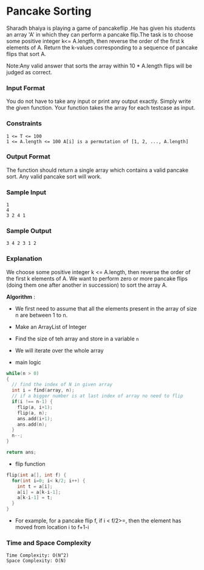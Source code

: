 # Pancake Sorting

Sharadh bhaiya is playing a game of pancakeflip .He has given his students an array 'A' in which they can perform a pancake flip.The task is to choose some positive integer k<= A.length, then reverse the order of the first k elements of A. Return the k-values corresponding to a sequence of pancake flips that sort A.

Note:Any valid answer that sorts the array within 10 \* A.length flips will be judged as correct.

### Input Format

You do not have to take any input or print any output exactly. Simply write the given function. Your function takes the array for each testcase as input.

### Constraints

```
1 <= T <= 100
1 <= A.length <= 100 A[i] is a permutation of [1, 2, ..., A.length]
```

### Output Format

The function should return a single array which contains a valid pancake sort. Any valid pancake sort will work.

### Sample Input

```
1
4
3 2 4 1
```

### Sample Output

```
3 4 2 3 1 2
```

### Explanation

We choose some positive integer k <= A.length, then reverse the order of the first k elements of A. We want to perform zero or more pancake flips (doing them one after another in succession)
to sort the array A.

**Algorithm** :

- We first need to assume that all the elements present in the array of size n are between 1 to n.

- Make an ArrayList of Integer

- Find the size of teh array and store in a variable `n`

- We will iterate over the whole array

- main logic

```cpp
while(n > 0)
{
  // find the index of N in given array
  int i = find(array, n);
  // if a bigger number is at last index of array no need to flip
  if(i !== n-1) {
    flip(a, i+1);
    flip(a, n);
    ans.add(i+1);
    ans.add(n);
  }
  n--;
}

return ans;
```

- flip function

```cpp
flip(int a[], int f) {
  for(int i=0; i< k/2; i++) {
    int t = a[i];
    a[i] = a[k-i-1];
    a[k-i-1] = t;
  }
}
```

- For example, for a pancake flip f, if i < f/2>=, then the element has moved from location i to f+1-i

### Time and Space Complexity

```
Time Complexity: O(N^2)
Space Complexity: O(N)
```
